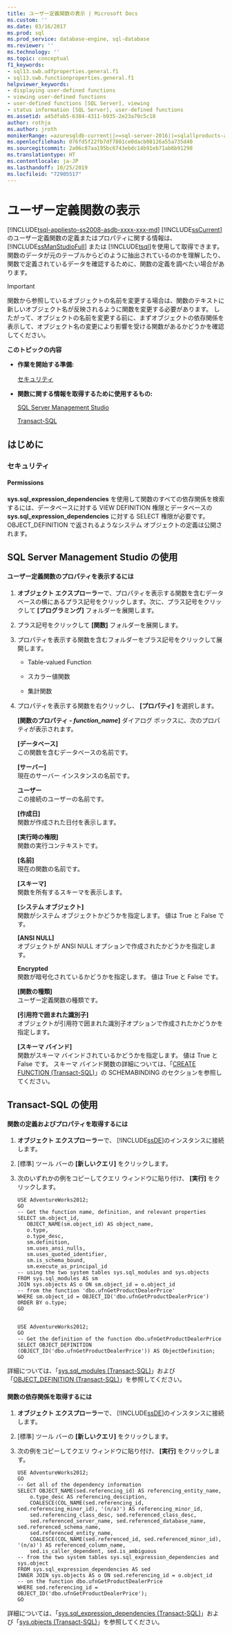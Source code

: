 ```yaml
---
title: ユーザー定義関数の表示 | Microsoft Docs
ms.custom: ''
ms.date: 03/16/2017
ms.prod: sql
ms.prod_service: database-engine, sql-database
ms.reviewer: ''
ms.technology: ''
ms.topic: conceptual
f1_keywords:
- sql13.swb.udfproperties.general.f1
- sql13.swb.functionproperties.general.f1
helpviewer_keywords:
- displaying user-defined functions
- viewing user-defined functions
- user-defined functions [SQL Server], viewing
- status information [SQL Server], user-defined functions
ms.assetid: a45dfab5-6384-4311-b935-2e23a70c5c10
author: rothja
ms.author: jroth
monikerRange: =azuresqldb-current||>=sql-server-2016||=sqlallproducts-allversions||>=sql-server-linux-2017||=azuresqldb-mi-current
ms.openlocfilehash: 076fd5f22fb7df7801ce0dacb08126a55a735d40
ms.sourcegitcommit: 2a06c87aa195bc6743ebdc14b91eb71ab6b91298
ms.translationtype: HT
ms.contentlocale: ja-JP
ms.lasthandoff: 10/25/2019
ms.locfileid: "72905517"
---
```

# <a name="view-user-defined-functions"></a>ユーザー定義関数の表示
[!INCLUDE[tsql-appliesto-ss2008-asdb-xxxx-xxx-md](../../includes/tsql-appliesto-ss2008-asdb-xxxx-xxx-md.md)]
  [!INCLUDE[ssCurrent](../../includes/sscurrent-md.md)] のユーザー定義関数の定義またはプロパティに関する情報は、 [!INCLUDE[ssManStudioFull](../../includes/ssmanstudiofull-md.md)] または [!INCLUDE[tsql](../../includes/tsql-md.md)]を使用して取得できます。 関数のデータが元のテーブルからどのように抽出されているのかを理解したり、関数で定義されているデータを確認するために、関数の定義を調べたい場合があります。  
  
> [!IMPORTANT]  
>  関数から参照しているオブジェクトの名前を変更する場合は、関数のテキストに新しいオブジェクト名が反映されるように関数を変更する必要があります。 したがって、オブジェクトの名前を変更する前に、まずオブジェクトの依存関係を表示して、オブジェクト名の変更により影響を受ける関数があるかどうかを確認してください。  
  
 **このトピックの内容**  
  
-   **作業を開始する準備:**  
  
     [セキュリティ](#Security)  
  
-   **関数に関する情報を取得するために使用するもの:**  
  
     [SQL Server Management Studio](#SSMSProcedure)  
  
     [Transact-SQL](#TsqlProcedure)  
  
##  <a name="BeforeYouBegin"></a> はじめに  
  
###  <a name="Security"></a> セキュリティ  
  
####  <a name="Permissions"></a> Permissions  
 **sys.sql_expression_dependencies** を使用して関数のすべての依存関係を検索するには、データベースに対する VIEW DEFINITION 権限とデータベースの **sys.sql_expression_dependencies** に対する SELECT 権限が必要です。 OBJECT_DEFINITION で返されるようなシステム オブジェクトの定義は公開されます。  
  
##  <a name="SSMSProcedure"></a> SQL Server Management Studio の使用  
  
#### <a name="to-show-a-user-defined-functions-properties"></a>ユーザー定義関数のプロパティを表示するには  
  
1.  **オブジェクト エクスプローラー**で、プロパティを表示する関数を含むデータベースの横にあるプラス記号をクリックします。次に、プラス記号をクリックして **[プログラミング]** フォルダーを展開します。  
  
2.  プラス記号をクリックして **[関数]** フォルダーを展開します。  
  
3.  プロパティを表示する関数を含むフォルダーをプラス記号をクリックして展開します。  
  
    -   Table-valued Function  
  
    -   スカラー値関数  
  
    -   集計関数  
  
4.  プロパティを表示する関数を右クリックし、 **[プロパティ]** を選択します。  

     **[関数のプロパティ - _function_name_]** ダイアログ ボックスに、次のプロパティが表示されます。  
  
     **[データベース]**  
     この関数を含むデータベースの名前です。  
  
     **[サーバー]**  
     現在のサーバー インスタンスの名前です。  
  
     **ユーザー**  
     この接続のユーザーの名前です。  
  
     **[作成日]**  
     関数が作成された日付を表示します。  
  
     **[実行時の権限]**  
     関数の実行コンテキストです。  
  
     **[名前]**  
     現在の関数の名前です。  
  
     **[スキーマ]**  
     関数を所有するスキーマを表示します。  
  
     **[システム オブジェクト]**  
     関数がシステム オブジェクトかどうかを指定します。 値は True と False です。  
  
     **[ANSI NULL]**  
     オブジェクトが ANSI NULL オプションで作成されたかどうかを指定します。  
  
     **Encrypted**  
     関数が暗号化されているかどうかを指定します。 値は True と False です。  
  
     **[関数の種類]**  
     ユーザー定義関数の種類です。  
  
     **[引用符で囲まれた識別子]**  
     オブジェクトが引用符で囲まれた識別子オプションで作成されたかどうかを指定します。  
  
     **[スキーマ バインド]**  
     関数がスキーマ バインドされているかどうかを指定します。 値は True と False です。 スキーマ バインド関数の詳細については、「[CREATE FUNCTION &#40;Transact-SQL&#41;](../../t-sql/statements/create-function-transact-sql.md)」の SCHEMABINDING のセクションを参照してください。  
  
##  <a name="TsqlProcedure"></a> Transact-SQL の使用  
  
#### <a name="to-get-the-definition-and-properties-of-a-function"></a>関数の定義およびプロパティを取得するには  
  
1.  **オブジェクト エクスプローラー**で、 [!INCLUDE[ssDE](../../includes/ssde-md.md)]のインスタンスに接続します。  
  
2.  [標準] ツール バーの **[新しいクエリ]** をクリックします。  
  
3.  次のいずれかの例をコピーしてクエリ ウィンドウに貼り付け、 **[実行]** をクリックします。  
  
    ```  
    USE AdventureWorks2012;  
    GO  
    -- Get the function name, definition, and relevant properties  
    SELECT sm.object_id,   
       OBJECT_NAME(sm.object_id) AS object_name,   
       o.type,   
       o.type_desc,   
       sm.definition,  
       sm.uses_ansi_nulls,  
       sm.uses_quoted_identifier,  
       sm.is_schema_bound,  
       sm.execute_as_principal_id  
    -- using the two system tables sys.sql_modules and sys.objects  
    FROM sys.sql_modules AS sm  
    JOIN sys.objects AS o ON sm.object_id = o.object_id  
    -- from the function 'dbo.ufnGetProductDealerPrice'  
    WHERE sm.object_id = OBJECT_ID('dbo.ufnGetProductDealerPrice')  
    ORDER BY o.type;  
    GO  
  
    ```  
  
    ```  
    USE AdventureWorks2012;  
    GO  
    -- Get the definition of the function dbo.ufnGetProductDealerPrice  
    SELECT OBJECT_DEFINITION (OBJECT_ID('dbo.ufnGetProductDealerPrice')) AS ObjectDefinition;  
    GO  
    ```  
  
 詳細については、「[sys.sql_modules &#40;Transact-SQL&#41;](../../relational-databases/system-catalog-views/sys-sql-modules-transact-sql.md)」および「[OBJECT_DEFINITION &#40;Transact-SQL&#41;](../../t-sql/functions/object-definition-transact-sql.md)」を参照してください。  
  
#### <a name="to-get-the-dependencies-of-a-function"></a>関数の依存関係を取得するには  
  
1.  **オブジェクト エクスプローラー**で、 [!INCLUDE[ssDE](../../includes/ssde-md.md)]のインスタンスに接続します。  
  
2.  [標準] ツール バーの **[新しいクエリ]** をクリックします。  
  
3.  次の例をコピーしてクエリ ウィンドウに貼り付け、 **[実行]** をクリックします。  
  
    ```  
    USE AdventureWorks2012;  
    GO  
    -- Get all of the dependency information  
    SELECT OBJECT_NAME(sed.referencing_id) AS referencing_entity_name,   
        o.type_desc AS referencing_desciption,   
        COALESCE(COL_NAME(sed.referencing_id, sed.referencing_minor_id), '(n/a)') AS referencing_minor_id,   
        sed.referencing_class_desc, sed.referenced_class_desc,  
        sed.referenced_server_name, sed.referenced_database_name, sed.referenced_schema_name,  
        sed.referenced_entity_name,   
        COALESCE(COL_NAME(sed.referenced_id, sed.referenced_minor_id), '(n/a)') AS referenced_column_name,  
        sed.is_caller_dependent, sed.is_ambiguous  
    -- from the two system tables sys.sql_expression_dependencies and sys.object  
    FROM sys.sql_expression_dependencies AS sed  
    INNER JOIN sys.objects AS o ON sed.referencing_id = o.object_id  
    -- on the function dbo.ufnGetProductDealerPrice  
    WHERE sed.referencing_id = OBJECT_ID('dbo.ufnGetProductDealerPrice');  
    GO  
    ```  
  
 詳細については、「[sys.sql_expression_dependencies &#40;Transact-SQL&#41;](../../relational-databases/system-catalog-views/sys-sql-expression-dependencies-transact-sql.md)」および「[sys.objects &#40;Transact-SQL&#41;](../../relational-databases/system-catalog-views/sys-objects-transact-sql.md)」を参照してください。  
  
  
